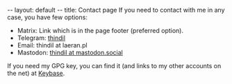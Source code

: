 -- layout: default
-- title: Contact page
If you need to contact with me in any case, you have few options:

- Matrix: Link which is in the page footer (preferred option).
- Telegram: [thindil](https://t.me/thindil)
- Email: thindil at laeran.pl
- Mastodon: [thindil at mastodon.social](https://mastodon.social/@thindil)

If you need my GPG key, you can find it (and links to my other accounts on the
net) at [Keybase](https://keybase.io/thindil).
